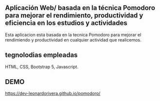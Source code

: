 ## Aplicación Web/ basada en la técnica Pomodoro para mejorar el rendimiento, productividad y eficiencia en los estudios y actividades
Esta aplicacion esta basada en la tecnica Pomodoro para mejorar el rendimiendo y productividad en cualquier actividad que realicemos.
## tegnolodias empleadas
HTML, CSS, Bootstrap 5, Javascript.

## DEMO 
https://dev-leonardorivera.github.io/pomodoro/
